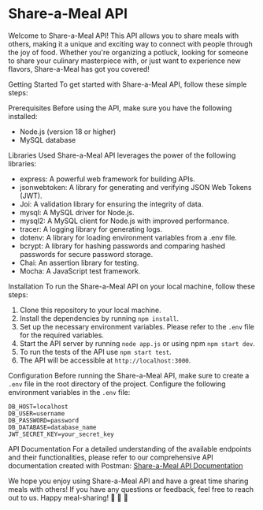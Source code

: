 # Share-a-Meal API

Welcome to Share-a-Meal API! This API allows you to share meals with others, making it a unique and exciting way to connect with people through the joy of food. Whether you're organizing a potluck, looking for someone to share your culinary masterpiece with, or just want to experience new flavors, Share-a-Meal has got you covered!

Getting Started
To get started with Share-a-Meal API, follow these simple steps:

Prerequisites
Before using the API, make sure you have the following installed:

- Node.js (version 18 or higher)
- MySQL database

Libraries Used
Share-a-Meal API leverages the power of the following libraries:

- express: A powerful web framework for building APIs.
- jsonwebtoken: A library for generating and verifying JSON Web Tokens (JWT).
- Joi: A validation library for ensuring the integrity of data.
- mysql: A MySQL driver for Node.js.
- mysql2: A MySQL client for Node.js with improved performance.
- tracer: A logging library for generating logs.
- dotenv: A library for loading environment variables from a .env file.
- bcrypt: A library for hashing passwords and comparing hashed passwords for secure password storage.
- Chai: An assertion library for testing.
- Mocha: A JavaScript test framework.

Installation
To run the Share-a-Meal API on your local machine, follow these steps:

1. Clone this repository to your local machine.
2. Install the dependencies by running `npm install`.
3. Set up the necessary environment variables. Please refer to the `.env` file for the required variables.
4. Start the API server by running `node app.js` or using npm `npm start dev`.
5. To run the tests of the API use `npm start test`.
6. The API will be accessible at `http://localhost:3000`.

Configuration
Before running the Share-a-Meal API, make sure to create a `.env` file in the root directory of the project. Configure the following environment variables in the `.env` file:

```
DB_HOST=localhost
DB_USER=username
DB_PASSWORD=password
DB_DATABASE=database_name
JWT_SECRET_KEY=your_secret_key
```

API Documentation
For a detailed understanding of the available endpoints and their functionalities, please refer to our comprehensive API documentation created with Postman: [Share-a-Meal API Documentation](https://documenter.getpostman.com/view/26980814/2s93zE3Ko5)

We hope you enjoy using Share-a-Meal API and have a great time sharing meals with others! If you have any questions or feedback, feel free to reach out to us. Happy meal-sharing! 🍔 🥗 🍰

